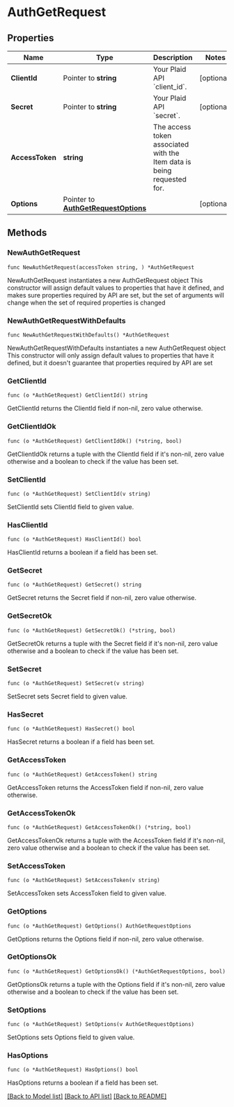 # AuthGetRequest

## Properties

Name | Type | Description | Notes
------------ | ------------- | ------------- | -------------
**ClientId** | Pointer to **string** | Your Plaid API &#x60;client_id&#x60;. | [optional] 
**Secret** | Pointer to **string** | Your Plaid API &#x60;secret&#x60;. | [optional] 
**AccessToken** | **string** | The access token associated with the Item data is being requested for. | 
**Options** | Pointer to [**AuthGetRequestOptions**](AuthGetRequestOptions.md) |  | [optional] 

## Methods

### NewAuthGetRequest

`func NewAuthGetRequest(accessToken string, ) *AuthGetRequest`

NewAuthGetRequest instantiates a new AuthGetRequest object
This constructor will assign default values to properties that have it defined,
and makes sure properties required by API are set, but the set of arguments
will change when the set of required properties is changed

### NewAuthGetRequestWithDefaults

`func NewAuthGetRequestWithDefaults() *AuthGetRequest`

NewAuthGetRequestWithDefaults instantiates a new AuthGetRequest object
This constructor will only assign default values to properties that have it defined,
but it doesn't guarantee that properties required by API are set

### GetClientId

`func (o *AuthGetRequest) GetClientId() string`

GetClientId returns the ClientId field if non-nil, zero value otherwise.

### GetClientIdOk

`func (o *AuthGetRequest) GetClientIdOk() (*string, bool)`

GetClientIdOk returns a tuple with the ClientId field if it's non-nil, zero value otherwise
and a boolean to check if the value has been set.

### SetClientId

`func (o *AuthGetRequest) SetClientId(v string)`

SetClientId sets ClientId field to given value.

### HasClientId

`func (o *AuthGetRequest) HasClientId() bool`

HasClientId returns a boolean if a field has been set.

### GetSecret

`func (o *AuthGetRequest) GetSecret() string`

GetSecret returns the Secret field if non-nil, zero value otherwise.

### GetSecretOk

`func (o *AuthGetRequest) GetSecretOk() (*string, bool)`

GetSecretOk returns a tuple with the Secret field if it's non-nil, zero value otherwise
and a boolean to check if the value has been set.

### SetSecret

`func (o *AuthGetRequest) SetSecret(v string)`

SetSecret sets Secret field to given value.

### HasSecret

`func (o *AuthGetRequest) HasSecret() bool`

HasSecret returns a boolean if a field has been set.

### GetAccessToken

`func (o *AuthGetRequest) GetAccessToken() string`

GetAccessToken returns the AccessToken field if non-nil, zero value otherwise.

### GetAccessTokenOk

`func (o *AuthGetRequest) GetAccessTokenOk() (*string, bool)`

GetAccessTokenOk returns a tuple with the AccessToken field if it's non-nil, zero value otherwise
and a boolean to check if the value has been set.

### SetAccessToken

`func (o *AuthGetRequest) SetAccessToken(v string)`

SetAccessToken sets AccessToken field to given value.


### GetOptions

`func (o *AuthGetRequest) GetOptions() AuthGetRequestOptions`

GetOptions returns the Options field if non-nil, zero value otherwise.

### GetOptionsOk

`func (o *AuthGetRequest) GetOptionsOk() (*AuthGetRequestOptions, bool)`

GetOptionsOk returns a tuple with the Options field if it's non-nil, zero value otherwise
and a boolean to check if the value has been set.

### SetOptions

`func (o *AuthGetRequest) SetOptions(v AuthGetRequestOptions)`

SetOptions sets Options field to given value.

### HasOptions

`func (o *AuthGetRequest) HasOptions() bool`

HasOptions returns a boolean if a field has been set.


[[Back to Model list]](../README.md#documentation-for-models) [[Back to API list]](../README.md#documentation-for-api-endpoints) [[Back to README]](../README.md)



